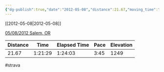 ```yaml
---
{"dg-publish":true,"date":"2012-05-08","distance":21.67,"moving_time":"1:21:29","elapsed_time":"1:24:03","pace":"3:45","total_elevation_gain":1249,"url":"https://www.strava.com/activities/21278445","permalink":"/01-personal/strava/2012-05-08-05-08-2012-salem-or/","dgPassFrontmatter":true}
---
```



[[2012-05-08\|2012-05-08]]

[05/08/2012 Salem, OR](https://www.strava.com/activities/21278445)

| Distance | Time    | Elapsed Time | Pace | Elevation |
| -------- | ------- | ------------ | ---- | --------- |
| 21.67    | 1:21:29 | 1:24:03      | 3:45 | 1249      |




#strava
